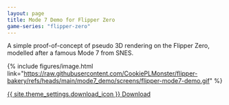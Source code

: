 ```yaml
---
layout: page
title: Mode 7 Demo for Flipper Zero
game-series: "flipper-zero"
---
```


A simple proof-of-concept of pseudo 3D rendering on the Flipper Zero, modelled after a famous Mode 7 from SNES.

{% include figures/image.html link="https://raw.githubusercontent.com/CookiePLMonster/flipper-bakery/refs/heads/main/mode7_demo/screens/flipper-mode7-demo.gif" %}

<a href="{% link _games/misc/flipper-zero.md %}#mode7-demo" class="button" target="_blank">{{ site.theme_settings.download_icon }} Download</a>
